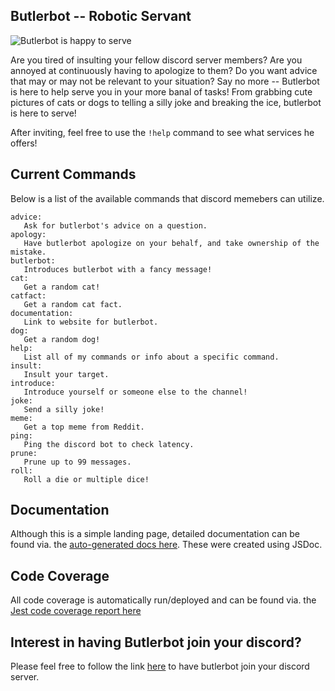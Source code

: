 ## Butlerbot -- Robotic Servant

![Butlerbot is happy to serve](https://www.colonialdomestics.com/wp-content/uploads/2020/02/butler-hiring.jpg)

Are you tired of insulting your fellow discord server members? Are you annoyed at continuously having to apologize to them? Do you want advice that may or may not be relevant to your situation? Say no more -- Butlerbot is here to help serve you in your more banal of tasks! From grabbing cute pictures of cats or dogs to telling a silly joke and breaking the ice, butlerbot is here to serve!

After inviting, feel free to use the `!help` command to see what services he offers!

## Current Commands

Below is a list of the available commands that discord memebers can utilize.
```
advice:
   Ask for butlerbot's advice on a question.
apology:
   Have butlerbot apologize on your behalf, and take ownership of the mistake.
butlerbot:
   Introduces butlerbot with a fancy message!
cat:
   Get a random cat!
catfact:
   Get a random cat fact.
documentation:
   Link to website for butlerbot.
dog:
   Get a random dog!
help:
   List all of my commands or info about a specific command.
insult:
   Insult your target.
introduce:
   Introduce yourself or someone else to the channel!
joke:
   Send a silly joke!
meme:
   Get a top meme from Reddit.
ping:
   Ping the discord bot to check latency.
prune:
   Prune up to 99 messages.
roll:
   Roll a die or multiple dice!
```

## Documentation

Although this is a simple landing page, detailed documentation can be found via. the [auto-generated docs here](./documentation/index.html). These were created using JSDoc.

## Code Coverage

All code coverage is automatically run/deployed and can be found via. the [Jest code coverage report here](coverage/lcov-report/index.html)

## Interest in having Butlerbot join your discord?

Please feel free to follow the link [here](https://discord.com/api/oauth2/authorize?client_id=740165717688582256&permissions=8&scope=bot) to have butlerbot join your discord server.
